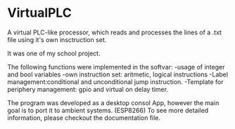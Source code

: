 # VirtualPLC
A virtual PLC-like processor, which reads and processes the lines of a .txt file using it's own insctruction set.

It was one of my school project.

The following functions were implemented in the softvar:
-usage of integer and bool variables
-own instruction set: aritmetic, logical instructions
-Label management:conditional and unconditional jump instruction.
-Template for periphery management: gpio and virtual on delay timer.

The program was developed as a desktop consol App, however the main goal is to port it to ambient systems. (ESP8266)
To see more detailed information, please checkout the documentation file.
